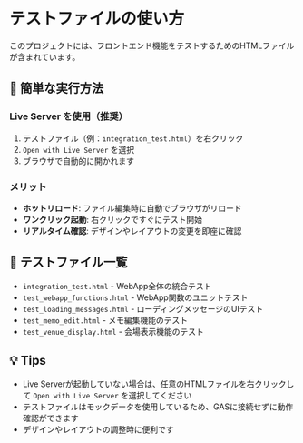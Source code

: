 # テストファイルの使い方

このプロジェクトには、フロントエンド機能をテストするためのHTMLファイルが含まれています。

## 🚀 簡単な実行方法

### Live Server を使用（推奨）

1. テストファイル（例：`integration_test.html`）を右クリック
2. `Open with Live Server` を選択
3. ブラウザで自動的に開かれます

### メリット

- **ホットリロード**: ファイル編集時に自動でブラウザがリロード
- **ワンクリック起動**: 右クリックですぐにテスト開始
- **リアルタイム確認**: デザインやレイアウトの変更を即座に確認

## 📁 テストファイル一覧

- `integration_test.html` - WebApp全体の統合テスト
- `test_webapp_functions.html` - WebApp関数のユニットテスト
- `test_loading_messages.html` - ローディングメッセージのUIテスト
- `test_memo_edit.html` - メモ編集機能のテスト
- `test_venue_display.html` - 会場表示機能のテスト

## 💡 Tips

- Live Serverが起動していない場合は、任意のHTMLファイルを右クリックして `Open with Live Server` を選択してください
- テストファイルはモックデータを使用しているため、GASに接続せずに動作確認ができます
- デザインやレイアウトの調整時に便利です
